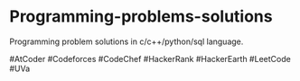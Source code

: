 # Programming-problems-solutions
Programming problem solutions in c/c++/python/sql language.

#AtCoder
#Codeforces
#CodeChef
#HackerRank
#HackerEarth
#LeetCode
#UVa
